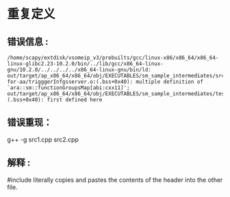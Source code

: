 # 重复定义

## 错误信息 :
```shell
/home/scapy/extdisk/vsomeip_v3/prebuilts/gcc/linux-x86/x86_64/x86_64-linux-glibc2.23-10.2.0/bin/../lib/gcc/x86_64-linux-gnu/10.2.0/../../../../x86_64-linux-gnu/bin/ld: out/target/ap_x86_64/x86_64/obj/EXECUTABLES/sm_sample_intermediates/src/trigger-for-aa/trigggerInfgsserver.o:(.bss+0x40): multiple definition of `ara::sm::functionGroupsMap[abi:cxx11]'; out/target/ap_x86_64/x86_64/obj/EXECUTABLES/sm_sample_intermediates/tests/sm_sample/sm_sample.o:(.bss+0x40): first defined here
```

## 错误重现：
g++ -g src1.cpp src2.cpp

## 解释 :
#include literally copies and pastes the contents of the header into the other file.
